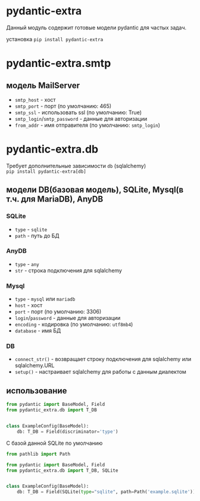 # pydantic-extra

Данный модуль содержит готовые модели pydantic для частых задач.

установка
`pip install pydantic-extra`

# pydantic-extra.smtp

## модель MailServer

* `smtp_host` - хост
* `smtp_port` - порт (по умолчанию: 465)
* `smtp_ssl` - использовать ssl (по умолчанию: True)
* `smtp_login`/`smtp_password` - данные для авторизации
* `from_addr` - имя отправителя (по умолчанию: `smtp_login`)

# pydantic-extra.db

Требует дополнительные зависимости `db` (sqlalchemy) \
`pip install pydantic-extra[db]`

## модели DB(базовая модель), SQLite, Mysql(в т.ч. для MariaDB), AnyDB

### SQLite

* `type` - `sqlite`
* `path` - путь до БД

### AnyDB

* `type` - `any`
* `str` - строка подключения для sqlalchemy

### Mysql

* `type` - `mysql` или `mariadb`
* `host` - хост
* `port` - порт (по умолчанию: 3306)
* `login`/`password` - данные для авторизации
* `encoding` - кодировка (по умолчанию: `utf8mb4`)
* `database` - имя БД

### DB

* `connect_str()` - возвращает строку подключения для sqlalchemy или sqlalchemy.URL
* `setup()` - настраивает sqlalchemy для работы с данным диалектом

## использование

```python
from pydantic import BaseModel, Field
from pydantic_extra.db import T_DB


class ExampleConfig(BaseModel):
    db: T_DB = Field(discriminator='type')
```

С базой данной SQLite по умолчанию

```python
from pathlib import Path

from pydantic import BaseModel, Field
from pydantic_extra.db import T_DB, SQLite


class ExampleConfig(BaseModel):
    db: T_DB = Field(SQLite(type="sqlite", path=Path('example.sqlite')), discriminator='type')
```
